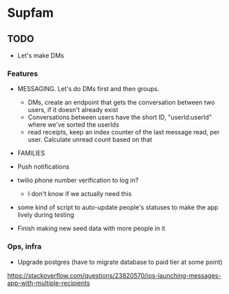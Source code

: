 # Supfam

## TODO

- Let's make DMs

### Features

- MESSAGING. Let's do DMs first and then groups.
  - DMs, create an endpoint that gets the conversation between two users, if it doesn't already exist
  - Conversations between users have the short ID, "userId:userId" where we've sorted the userIds
  - read receipts, keep an index counter of the last message read, per user. Calculate unread count based on that
- FAMILIES
- Push notifications

- twilio phone number verification to log in?

  - I don't know if we actually need this

- some kind of script to auto-update people's statuses to make the app lively during testing
- Finish making new seed data with more people in it

### Ops, infra

- Upgrade postgres (have to migrate database to paid tier at some point)

https://stackoverflow.com/questions/23820570/ios-launching-messages-app-with-multiple-recipients
